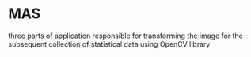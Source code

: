 # MAS
 three parts of application responsible for transforming the image for the subsequent collection of statistical data using OpenCV library
